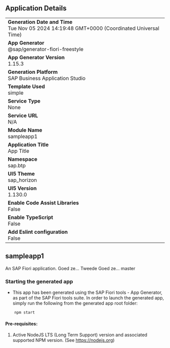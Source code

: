 ## Application Details
|               |
| ------------- |
|**Generation Date and Time**<br>Tue Nov 05 2024 14:19:48 GMT+0000 (Coordinated Universal Time)|
|**App Generator**<br>@sap/generator-fiori-freestyle|
|**App Generator Version**<br>1.15.3|
|**Generation Platform**<br>SAP Business Application Studio|
|**Template Used**<br>simple|
|**Service Type**<br>None|
|**Service URL**<br>N/A|
|**Module Name**<br>sampleapp1|
|**Application Title**<br>App Title|
|**Namespace**<br>sap.btp|
|**UI5 Theme**<br>sap_horizon|
|**UI5 Version**<br>1.130.0|
|**Enable Code Assist Libraries**<br>False|
|**Enable TypeScript**<br>False|
|**Add Eslint configuration**<br>False|

## sampleapp1

An SAP Fiori application.
Goed ze...
Tweede Goed ze...
master

### Starting the generated app

-   This app has been generated using the SAP Fiori tools - App Generator, as part of the SAP Fiori tools suite.  In order to launch the generated app, simply run the following from the generated app root folder:

```
    npm start
```

#### Pre-requisites:

1. Active NodeJS LTS (Long Term Support) version and associated supported NPM version.  (See https://nodejs.org)


